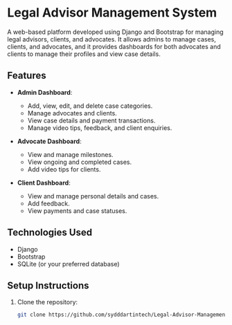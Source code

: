 # Legal Advisor Management System

A web-based platform developed using Django and Bootstrap for managing legal advisors, clients, and advocates. It allows admins to manage cases, clients, and advocates, and it provides dashboards for both advocates and clients to manage their profiles and view case details.

## Features
- **Admin Dashboard**:
  - Add, view, edit, and delete case categories.
  - Manage advocates and clients.
  - View case details and payment transactions.
  - Manage video tips, feedback, and client enquiries.

- **Advocate Dashboard**:
  - View and manage milestones.
  - View ongoing and completed cases.
  - Add video tips for clients.

- **Client Dashboard**:
  - View and manage personal details and cases.
  - Add feedback.
  - View payments and case statuses.

## Technologies Used
- Django
- Bootstrap
- SQLite (or your preferred database)

## Setup Instructions
1. Clone the repository:
   ```bash
   git clone https://github.com/sydddartintech/Legal-Advisor-Management-System.git
